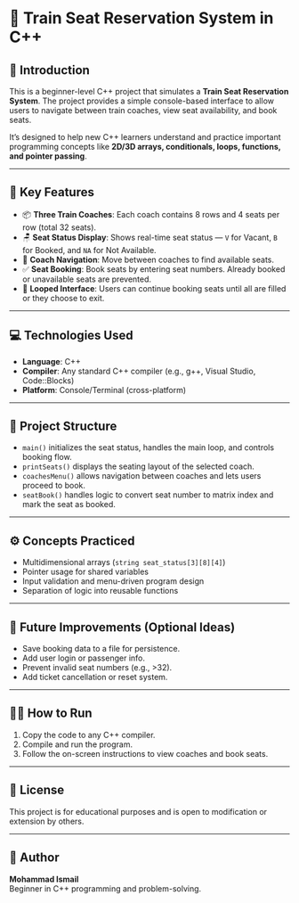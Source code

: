 # 🚆 Train Seat Reservation System in C++

## 📌 Introduction

This is a beginner-level C++ project that simulates a **Train Seat Reservation System**. The project provides a simple console-based interface to allow users to navigate between train coaches, view seat availability, and book seats.

It’s designed to help new C++ learners understand and practice important programming concepts like **2D/3D arrays, conditionals, loops, functions, and pointer passing**.

---

## 🔑 Key Features

- 📦 **Three Train Coaches**: Each coach contains 8 rows and 4 seats per row (total 32 seats).
- 🪑 **Seat Status Display**: Shows real-time seat status — `V` for Vacant, `B` for Booked, and `NA` for Not Available.
- 🔄 **Coach Navigation**: Move between coaches to find available seats.
- ✅ **Seat Booking**: Book seats by entering seat numbers. Already booked or unavailable seats are prevented.
- 🔁 **Looped Interface**: Users can continue booking seats until all are filled or they choose to exit.

---

## 💻 Technologies Used

- **Language**: C++
- **Compiler**: Any standard C++ compiler (e.g., g++, Visual Studio, Code::Blocks)
- **Platform**: Console/Terminal (cross-platform)

---

## 📂 Project Structure

- `main()` initializes the seat status, handles the main loop, and controls booking flow.
- `printSeats()` displays the seating layout of the selected coach.
- `coachesMenu()` allows navigation between coaches and lets users proceed to book.
- `seatBook()` handles logic to convert seat number to matrix index and mark the seat as booked.

---

## ⚙️ Concepts Practiced

- Multidimensional arrays (`string seat_status[3][8][4]`)
- Pointer usage for shared variables
- Input validation and menu-driven program design
- Separation of logic into reusable functions

---

## 📌 Future Improvements (Optional Ideas)

- Save booking data to a file for persistence.
- Add user login or passenger info.
- Prevent invalid seat numbers (e.g., >32).
- Add ticket cancellation or reset system.

---

## 🧑‍💻 How to Run

1. Copy the code to any C++ compiler.
2. Compile and run the program.
3. Follow the on-screen instructions to view coaches and book seats.

---

## 📜 License

This project is for educational purposes and is open to modification or extension by others.

---

## 👋 Author

**Mohammad Ismail**  
Beginner in C++ programming and problem-solving.
